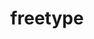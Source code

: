 ---
title: "freetype"
layout: cache
categories: [package, develop]
meta: {"compilers": ["apple-clang@16.0.0", "gcc@10.5.0", "gcc@11.1.0", "gcc@11.4.0", "gcc@13.2.0", "gcc@13.3.0", "gcc@7.5.0", "intel-oneapi-compilers@2025.1.0", "msvc@19.39.33523"], "num_specs": 121, "num_specs_by_stack": {"data-vis-sdk": 13, "developer-tools-aarch64-linux-gnu": 10, "developer-tools-x86_64_v3-linux-gnu": 10, "e4s": 18, "e4s-neoverse-v2": 10, "e4s-oneapi": 12, "e4s-rocm-external": 10, "hep": 9, "ml-darwin-aarch64-mps": 6, "ml-linux-aarch64-cpu": 10, "ml-linux-aarch64-cuda": 10, "ml-linux-x86_64-cpu": 9, "ml-linux-x86_64-cuda": 9, "radiuss": 10, "root": 121, "windows-vis": 4}, "oss": ["centos7", "rhel8", "sequoia", "ubuntu18.04", "ubuntu20.04", "ubuntu22.04", "ubuntu24.04", "windows10.0.20348"], "platforms": ["darwin", "linux", "windows"], "stacks": ["data-vis-sdk", "developer-tools-aarch64-linux-gnu", "developer-tools-x86_64_v3-linux-gnu", "e4s", "e4s-neoverse-v2", "e4s-oneapi", "e4s-rocm-external", "hep", "ml-darwin-aarch64-mps", "ml-linux-aarch64-cpu", "ml-linux-aarch64-cuda", "ml-linux-x86_64-cpu", "ml-linux-x86_64-cuda", "radiuss", "root", "windows-vis"], "targets": ["aarch64", "neoverse_v2", "x86_64", "x86_64_v3"], "versions": ["2.13.2"]}
spec_details: [{"compiler": "gcc@10.5.0", "hash": "23wmv73oevu2qeenf3odti5yos5ogb3f", "os": "centos7", "platform": "linux", "size": "-", "stacks": ["developer-tools-x86_64_v3-linux-gnu", "root"], "target": "x86_64_v3", "variants": ["build_system=autotools", "+pic", "+shared"], "versions": ["2.13.2"]}, {"compiler": "gcc@13.2.0", "hash": "2ddwwfwpt3dvoavbg2senvacy73yhhdn", "os": "ubuntu24.04", "platform": "linux", "size": "-", "stacks": ["ml-linux-x86_64-cpu", "ml-linux-x86_64-cuda", "root"], "target": "x86_64_v3", "variants": ["build_system=autotools", "+pic", "+shared"], "versions": ["2.13.2"]}, {"compiler": "apple-clang@16.0.0", "hash": "2e4lhrjntlogw34yphxehlgxnev6ja4l", "os": "sequoia", "platform": "darwin", "size": "-", "stacks": ["ml-darwin-aarch64-mps", "root"], "target": "aarch64", "variants": ["build_system=autotools", "+pic", "+shared"], "versions": ["2.13.2"]}, {"compiler": "gcc@11.1.0", "hash": "2g3mjuxp4nx7w5a2ujrfrefnpcbcvbyt", "os": "ubuntu20.04", "platform": "linux", "size": "-", "stacks": ["data-vis-sdk", "root"], "target": "x86_64_v3", "variants": ["build_system=autotools", "+pic", "+shared"], "versions": ["2.13.2"]}, {"compiler": "gcc@11.4.0", "hash": "2swkwtrtpmqq6s52psl2dyf2qs7k7ruh", "os": "ubuntu22.04", "platform": "linux", "size": "-", "stacks": ["e4s", "e4s-rocm-external", "root"], "target": "x86_64_v3", "variants": ["build_system=autotools", "+pic", "+shared"], "versions": ["2.13.2"]}, {"compiler": "gcc@11.4.0", "hash": "2wdediiuc3kat657eq42mmgudxmk45ae", "os": "ubuntu22.04", "platform": "linux", "size": "-", "stacks": ["e4s-neoverse-v2", "root"], "target": "neoverse_v2", "variants": ["build_system=autotools", "+pic", "+shared"], "versions": ["2.13.2"]}, {"compiler": "gcc@11.4.0", "hash": "44mj47maae7y32horhn746q4axdkccus", "os": "ubuntu22.04", "platform": "linux", "size": "-", "stacks": ["e4s", "root"], "target": "x86_64_v3", "variants": ["build_system=autotools", "+pic", "+shared"], "versions": ["2.13.2"]}, {"compiler": "gcc@11.4.0", "hash": "4h52u7hfvarbrt3abjfd2uu5wfwv2vmc", "os": "ubuntu22.04", "platform": "linux", "size": "-", "stacks": ["e4s-neoverse-v2", "root"], "target": "neoverse_v2", "variants": ["build_system=autotools", "+pic", "+shared"], "versions": ["2.13.2"]}, {"compiler": "intel-oneapi-compilers@2025.1.0", "hash": "4jdka353j6aawnylpvzv4drq4nn374zb", "os": "ubuntu22.04", "platform": "linux", "size": "-", "stacks": ["e4s-oneapi", "root"], "target": "x86_64_v3", "variants": ["build_system=autotools", "+pic", "+shared"], "versions": ["2.13.2"]}, {"compiler": "gcc@11.4.0", "hash": "55pcxttfl7mchjiq4ok2eg4lfxmt4di3", "os": "ubuntu22.04", "platform": "linux", "size": "-", "stacks": ["e4s", "e4s-rocm-external", "root"], "target": "x86_64_v3", "variants": ["build_system=autotools", "+pic", "+shared"], "versions": ["2.13.2"]}, {"compiler": "gcc@11.4.0", "hash": "5nuggj6ykpes6mgrua7olxa74bcz5vyr", "os": "ubuntu22.04", "platform": "linux", "size": "-", "stacks": ["e4s-neoverse-v2", "root"], "target": "neoverse_v2", "variants": ["build_system=autotools", "+pic", "+shared"], "versions": ["2.13.2"]}, {"compiler": "intel-oneapi-compilers@2025.1.0", "hash": "5pgxbcnameeo3oolcnyp4mwxlwb3schu", "os": "ubuntu22.04", "platform": "linux", "size": "-", "stacks": ["e4s-oneapi", "root"], "target": "x86_64_v3", "variants": ["build_system=autotools", "+pic", "+shared"], "versions": ["2.13.2"]}, {"compiler": "gcc@11.4.0", "hash": "5qq2lxyksbzthf2v2rya5cqxtzaw4mzr", "os": "ubuntu22.04", "platform": "linux", "size": "-", "stacks": ["hep", "root"], "target": "x86_64_v3", "variants": ["build_system=autotools", "+pic", "+shared"], "versions": ["2.13.2"]}, {"compiler": "gcc@13.3.0", "hash": "5spwkbjrq45eloflmrm4pjerwifa7zlf", "os": "rhel8", "platform": "linux", "size": "-", "stacks": ["developer-tools-aarch64-linux-gnu", "root"], "target": "aarch64", "variants": ["build_system=autotools", "+pic", "+shared"], "versions": ["2.13.2"]}, {"compiler": "apple-clang@16.0.0", "hash": "5wpi6uhv6i6ojzpw2m5pim6vrofoohdm", "os": "sequoia", "platform": "darwin", "size": "-", "stacks": ["ml-darwin-aarch64-mps", "root"], "target": "aarch64", "variants": ["build_system=autotools", "+pic", "+shared"], "versions": ["2.13.2"]}, {"compiler": "gcc@13.2.0", "hash": "65yxgafkownivaiqoe5lfjyf5w42kvm2", "os": "ubuntu24.04", "platform": "linux", "size": "-", "stacks": ["ml-linux-aarch64-cpu", "ml-linux-aarch64-cuda", "root"], "target": "aarch64", "variants": ["build_system=autotools", "+pic", "+shared"], "versions": ["2.13.2"]}, {"compiler": "gcc@11.4.0", "hash": "6d7jttcilwypval7qttjvkpy4zr72xrv", "os": "ubuntu22.04", "platform": "linux", "size": "-", "stacks": ["e4s-neoverse-v2", "root"], "target": "neoverse_v2", "variants": ["build_system=autotools", "+pic", "+shared"], "versions": ["2.13.2"]}, {"compiler": "apple-clang@16.0.0", "hash": "6f42difnui63z6xu6q2fsgvbx3s5p7qh", "os": "sequoia", "platform": "darwin", "size": "-", "stacks": ["ml-darwin-aarch64-mps", "root"], "target": "aarch64", "variants": ["build_system=autotools", "+pic", "+shared"], "versions": ["2.13.2"]}, {"compiler": "gcc@11.4.0", "hash": "6ilgzdf7f74lbt5mdpzoic3637knylq4", "os": "ubuntu22.04", "platform": "linux", "size": "-", "stacks": ["e4s", "e4s-rocm-external", "root"], "target": "x86_64_v3", "variants": ["build_system=autotools", "+pic", "+shared"], "versions": ["2.13.2"]}, {"compiler": "gcc@13.2.0", "hash": "6z5ni7femdpgawqn6wa2cosrrmcaw655", "os": "ubuntu24.04", "platform": "linux", "size": "-", "stacks": ["ml-linux-aarch64-cpu", "ml-linux-aarch64-cuda", "root"], "target": "aarch64", "variants": ["build_system=autotools", "+pic", "+shared"], "versions": ["2.13.2"]}, {"compiler": "msvc@19.39.33523", "hash": "7kbbuky76f6r4f75nv42epvgu5uk2sz2", "os": "windows10.0.20348", "platform": "windows", "size": "-", "stacks": ["root", "windows-vis"], "target": "x86_64", "variants": ["build_system=cmake", "build_type=Release", "generator=ninja", "~ipo", "+pic", "+shared"], "versions": ["2.13.2"]}, {"compiler": "gcc@10.5.0", "hash": "7qwxmfnxbh6ppjqoqqzuhyiqhfggz4tz", "os": "centos7", "platform": "linux", "size": "-", "stacks": ["developer-tools-x86_64_v3-linux-gnu", "root"], "target": "x86_64_v3", "variants": ["build_system=autotools", "+pic", "+shared"], "versions": ["2.13.2"]}, {"compiler": "gcc@13.2.0", "hash": "ahrfbzvoss3xxtsrugkd5zvmhmy7uktm", "os": "ubuntu24.04", "platform": "linux", "size": "-", "stacks": ["ml-linux-x86_64-cpu", "ml-linux-x86_64-cuda", "root"], "target": "x86_64_v3", "variants": ["build_system=autotools", "+pic", "+shared"], "versions": ["2.13.2"]}, {"compiler": "gcc@13.2.0", "hash": "aqpfqkpvnf53glc233m4aogruotzecgq", "os": "ubuntu24.04", "platform": "linux", "size": "-", "stacks": ["ml-linux-aarch64-cpu", "ml-linux-aarch64-cuda", "root"], "target": "aarch64", "variants": ["build_system=autotools", "+pic", "+shared"], "versions": ["2.13.2"]}, {"compiler": "intel-oneapi-compilers@2025.1.0", "hash": "arpzwytjcmatltvrrgvip3nb57ctr5yt", "os": "ubuntu22.04", "platform": "linux", "size": "-", "stacks": ["e4s-oneapi", "root"], "target": "x86_64_v3", "variants": ["build_system=autotools", "+pic", "+shared"], "versions": ["2.13.2"]}, {"compiler": "gcc@13.2.0", "hash": "beshmvqhq2qyjluqzswyknmjdb4wz5r2", "os": "ubuntu24.04", "platform": "linux", "size": "-", "stacks": ["ml-linux-x86_64-cpu", "ml-linux-x86_64-cuda", "root"], "target": "x86_64_v3", "variants": ["build_system=autotools", "+pic", "+shared"], "versions": ["2.13.2"]}, {"compiler": "gcc@13.2.0", "hash": "bohpw3to5rtysighgnhd26us7xin5xvo", "os": "ubuntu24.04", "platform": "linux", "size": "-", "stacks": ["ml-linux-aarch64-cpu", "ml-linux-aarch64-cuda", "root"], "target": "aarch64", "variants": ["build_system=autotools", "+pic", "+shared"], "versions": ["2.13.2"]}, {"compiler": "gcc@13.2.0", "hash": "bpyj26fd6slvgd4jviphqgzzam5db662", "os": "ubuntu24.04", "platform": "linux", "size": "-", "stacks": ["ml-linux-aarch64-cpu", "ml-linux-aarch64-cuda", "root"], "target": "aarch64", "variants": ["build_system=autotools", "+pic", "+shared"], "versions": ["2.13.2"]}, {"compiler": "gcc@13.2.0", "hash": "brszcw3ydib7nduyxcs6qboomjvpkt5z", "os": "ubuntu24.04", "platform": "linux", "size": "-", "stacks": ["ml-linux-x86_64-cpu", "ml-linux-x86_64-cuda", "root"], "target": "x86_64_v3", "variants": ["build_system=autotools", "+pic", "+shared"], "versions": ["2.13.2"]}, {"compiler": "gcc@13.2.0", "hash": "bsvz6wfadw3bxxzfrlupfvkegaivxw64", "os": "ubuntu24.04", "platform": "linux", "size": "-", "stacks": ["ml-linux-x86_64-cpu", "ml-linux-x86_64-cuda", "root"], "target": "x86_64_v3", "variants": ["build_system=autotools", "+pic", "+shared"], "versions": ["2.13.2"]}, {"compiler": "gcc@13.2.0", "hash": "bwxl2xb4h4uvm2zl5nc3yjwvl4gnpowz", "os": "ubuntu24.04", "platform": "linux", "size": "-", "stacks": ["ml-linux-x86_64-cpu", "ml-linux-x86_64-cuda", "root"], "target": "x86_64_v3", "variants": ["build_system=autotools", "+pic", "+shared"], "versions": ["2.13.2"]}, {"compiler": "gcc@7.5.0", "hash": "cfbcg4jm7vtvcejwri2ovi2t7mbgjrdn", "os": "ubuntu18.04", "platform": "linux", "size": "-", "stacks": ["radiuss", "root"], "target": "x86_64_v3", "variants": ["build_system=autotools", "+pic", "+shared"], "versions": ["2.13.2"]}, {"compiler": "gcc@13.2.0", "hash": "ciac47rcqsnlcrztfaek3vrkfdbvgnoy", "os": "ubuntu24.04", "platform": "linux", "size": "-", "stacks": ["ml-linux-aarch64-cpu", "ml-linux-aarch64-cuda", "root"], "target": "aarch64", "variants": ["build_system=autotools", "+pic", "+shared"], "versions": ["2.13.2"]}, {"compiler": "gcc@11.4.0", "hash": "ckfgm5eoqtxgiusxjxkeb2bed35snyki", "os": "ubuntu22.04", "platform": "linux", "size": "-", "stacks": ["e4s-neoverse-v2", "root"], "target": "neoverse_v2", "variants": ["build_system=autotools", "+pic", "+shared"], "versions": ["2.13.2"]}, {"compiler": "gcc@11.4.0", "hash": "ct5wsegx6lnj7izebnwxavaa3733bxsp", "os": "ubuntu22.04", "platform": "linux", "size": "-", "stacks": ["hep", "root"], "target": "x86_64_v3", "variants": ["build_system=autotools", "+pic", "+shared"], "versions": ["2.13.2"]}, {"compiler": "gcc@11.4.0", "hash": "d4br2ynhg26z6wyfmujxgqbzux4irq2n", "os": "ubuntu22.04", "platform": "linux", "size": "-", "stacks": ["e4s", "e4s-rocm-external", "root"], "target": "x86_64_v3", "variants": ["build_system=autotools", "+pic", "+shared"], "versions": ["2.13.2"]}, {"compiler": "apple-clang@16.0.0", "hash": "d7douqvukkdqf72peva3upji5mq5cb3t", "os": "sequoia", "platform": "darwin", "size": "-", "stacks": ["ml-darwin-aarch64-mps", "root"], "target": "aarch64", "variants": ["build_system=autotools", "+pic", "+shared"], "versions": ["2.13.2"]}, {"compiler": "gcc@11.1.0", "hash": "d7x355cunlalzsdwgqtevgly7rtso5mw", "os": "ubuntu20.04", "platform": "linux", "size": "-", "stacks": ["data-vis-sdk", "root"], "target": "x86_64_v3", "variants": ["build_system=autotools", "+pic", "+shared"], "versions": ["2.13.2"]}, {"compiler": "gcc@10.5.0", "hash": "dkd73ohkrn5al2ca6yfpcvpm3wcajcr2", "os": "centos7", "platform": "linux", "size": "-", "stacks": ["developer-tools-x86_64_v3-linux-gnu", "root"], "target": "x86_64_v3", "variants": ["build_system=autotools", "+pic", "+shared"], "versions": ["2.13.2"]}, {"compiler": "gcc@13.3.0", "hash": "dpuyzyi2yoiwywmpqecnq4mhduil2ilu", "os": "rhel8", "platform": "linux", "size": "-", "stacks": ["developer-tools-aarch64-linux-gnu", "root"], "target": "aarch64", "variants": ["build_system=autotools", "+pic", "+shared"], "versions": ["2.13.2"]}, {"compiler": "gcc@13.2.0", "hash": "dstejfr3373ftkrzbbqvbx3wsm776anu", "os": "ubuntu24.04", "platform": "linux", "size": "-", "stacks": ["ml-linux-aarch64-cpu", "ml-linux-aarch64-cuda", "root"], "target": "aarch64", "variants": ["build_system=autotools", "+pic", "+shared"], "versions": ["2.13.2"]}, {"compiler": "intel-oneapi-compilers@2025.1.0", "hash": "dt4caga6e4b2p343y7tsroowimvn4szf", "os": "ubuntu22.04", "platform": "linux", "size": "-", "stacks": ["e4s-oneapi", "root"], "target": "x86_64_v3", "variants": ["build_system=autotools", "+pic", "+shared"], "versions": ["2.13.2"]}, {"compiler": "intel-oneapi-compilers@2025.1.0", "hash": "e4wrzx5vets2v62pxaovse4uiwjomkvb", "os": "ubuntu22.04", "platform": "linux", "size": "-", "stacks": ["e4s-oneapi", "root"], "target": "x86_64_v3", "variants": ["build_system=autotools", "+pic", "+shared"], "versions": ["2.13.2"]}, {"compiler": "gcc@11.4.0", "hash": "ehsmrjlalb7ixyz5o4smyjnosyrdevkm", "os": "ubuntu22.04", "platform": "linux", "size": "-", "stacks": ["e4s", "root"], "target": "x86_64_v3", "variants": ["build_system=autotools", "+pic", "+shared"], "versions": ["2.13.2"]}, {"compiler": "msvc@19.39.33523", "hash": "ej5oq3nxztzhn73tsb6f6ropj53pe7gg", "os": "windows10.0.20348", "platform": "windows", "size": "-", "stacks": ["root", "windows-vis"], "target": "x86_64", "variants": ["build_system=cmake", "build_type=Release", "generator=ninja", "~ipo", "+pic", "+shared"], "versions": ["2.13.2"]}, {"compiler": "gcc@13.3.0", "hash": "eujhl2m32o23rcifdrqeia5anmryhwge", "os": "rhel8", "platform": "linux", "size": "-", "stacks": ["developer-tools-aarch64-linux-gnu", "root"], "target": "aarch64", "variants": ["build_system=autotools", "+pic", "+shared"], "versions": ["2.13.2"]}, {"compiler": "gcc@7.5.0", "hash": "fa672wsatulflzr7dywdvzzs6ajep4qp", "os": "ubuntu18.04", "platform": "linux", "size": "-", "stacks": ["radiuss", "root"], "target": "x86_64_v3", "variants": ["build_system=autotools", "+pic", "+shared"], "versions": ["2.13.2"]}, {"compiler": "gcc@11.4.0", "hash": "faaiobjrt667oizgcxa3kzo47nmkhgja", "os": "ubuntu22.04", "platform": "linux", "size": "-", "stacks": ["hep", "root"], "target": "x86_64_v3", "variants": ["build_system=autotools", "+pic", "+shared"], "versions": ["2.13.2"]}, {"compiler": "gcc@7.5.0", "hash": "flyy27rn7eof7j5uxzwsbxmd2a6h3vhj", "os": "ubuntu18.04", "platform": "linux", "size": "-", "stacks": ["radiuss", "root"], "target": "x86_64_v3", "variants": ["build_system=autotools", "+pic", "+shared"], "versions": ["2.13.2"]}, {"compiler": "gcc@13.3.0", "hash": "gaqowtjlmgtzaz42vam4yfc47wft3ubx", "os": "rhel8", "platform": "linux", "size": "-", "stacks": ["developer-tools-aarch64-linux-gnu", "root"], "target": "aarch64", "variants": ["build_system=autotools", "+pic", "+shared"], "versions": ["2.13.2"]}, {"compiler": "gcc@7.5.0", "hash": "gax5mggjfltqfcm7xt6o5eaw7zvzeuwk", "os": "ubuntu18.04", "platform": "linux", "size": "-", "stacks": ["radiuss", "root"], "target": "x86_64_v3", "variants": ["build_system=autotools", "+pic", "+shared"], "versions": ["2.13.2"]}, {"compiler": "gcc@11.1.0", "hash": "glgc3boadvtkqyip5uauu6behirs6k36", "os": "ubuntu20.04", "platform": "linux", "size": "-", "stacks": ["data-vis-sdk", "root"], "target": "x86_64_v3", "variants": ["build_system=autotools", "+pic", "+shared"], "versions": ["2.13.2"]}, {"compiler": "gcc@7.5.0", "hash": "guvnxtu2oe5ypwxhewy76w7ksdfq66rp", "os": "ubuntu18.04", "platform": "linux", "size": "-", "stacks": ["radiuss", "root"], "target": "x86_64_v3", "variants": ["build_system=autotools", "+pic", "+shared"], "versions": ["2.13.2"]}, {"compiler": "gcc@11.1.0", "hash": "h57kyq3fywcyknb7pz4odmmqakgcook2", "os": "ubuntu20.04", "platform": "linux", "size": "-", "stacks": ["data-vis-sdk", "root"], "target": "x86_64_v3", "variants": ["build_system=autotools", "+pic", "+shared"], "versions": ["2.13.2"]}, {"compiler": "gcc@11.4.0", "hash": "hg56jol3kgitqb2g2f7onp54h23hgi2d", "os": "ubuntu22.04", "platform": "linux", "size": "-", "stacks": ["e4s-rocm-external", "root"], "target": "x86_64_v3", "variants": ["build_system=autotools", "+pic", "+shared"], "versions": ["2.13.2"]}, {"compiler": "gcc@11.4.0", "hash": "hid67gzc2xi6znw5gcrwp3u3oosyvyrr", "os": "ubuntu22.04", "platform": "linux", "size": "-", "stacks": ["e4s", "root"], "target": "x86_64_v3", "variants": ["build_system=autotools", "+pic", "+shared"], "versions": ["2.13.2"]}, {"compiler": "gcc@11.4.0", "hash": "hst6mwodveahrdhlo46jxkdybsq7owvh", "os": "ubuntu22.04", "platform": "linux", "size": "-", "stacks": ["e4s-neoverse-v2", "root"], "target": "neoverse_v2", "variants": ["build_system=autotools", "+pic", "+shared"], "versions": ["2.13.2"]}, {"compiler": "msvc@19.39.33523", "hash": "hx5dcq7goertzends5bc72h2gjdwzwce", "os": "windows10.0.20348", "platform": "windows", "size": "-", "stacks": ["root", "windows-vis"], "target": "x86_64", "variants": ["build_system=cmake", "build_type=Release", "generator=ninja", "~ipo", "+pic", "+shared"], "versions": ["2.13.2"]}, {"compiler": "gcc@13.3.0", "hash": "itmt5w655qm7w7h7sv7awox6hukdywni", "os": "rhel8", "platform": "linux", "size": "-", "stacks": ["developer-tools-aarch64-linux-gnu", "root"], "target": "aarch64", "variants": ["build_system=autotools", "+pic", "+shared"], "versions": ["2.13.2"]}, {"compiler": "gcc@7.5.0", "hash": "ivg3j5ls7fitz37wfdarju7mfkhcyk6e", "os": "ubuntu18.04", "platform": "linux", "size": "-", "stacks": ["radiuss", "root"], "target": "x86_64_v3", "variants": ["build_system=autotools", "+pic", "+shared"], "versions": ["2.13.2"]}, {"compiler": "gcc@7.5.0", "hash": "j6llyl23luxcvkrkiqi6srxjhx2ydg6i", "os": "ubuntu18.04", "platform": "linux", "size": "-", "stacks": ["radiuss", "root"], "target": "x86_64_v3", "variants": ["build_system=autotools", "+pic", "+shared"], "versions": ["2.13.2"]}, {"compiler": "apple-clang@16.0.0", "hash": "jegnngdmva552kn7mjv46fpnsocvmcni", "os": "sequoia", "platform": "darwin", "size": "-", "stacks": ["ml-darwin-aarch64-mps", "root"], "target": "aarch64", "variants": ["build_system=autotools", "+pic", "+shared"], "versions": ["2.13.2"]}, {"compiler": "gcc@11.4.0", "hash": "jf5bn2iqwvpbk4kcexkdsqvaylnpfhwo", "os": "ubuntu22.04", "platform": "linux", "size": "-", "stacks": ["e4s-neoverse-v2", "root"], "target": "neoverse_v2", "variants": ["build_system=autotools", "+pic", "+shared"], "versions": ["2.13.2"]}, {"compiler": "gcc@11.1.0", "hash": "jo2w7oh5dkewg26m3atl2cyb7mtikv4w", "os": "ubuntu20.04", "platform": "linux", "size": "-", "stacks": ["data-vis-sdk", "root"], "target": "x86_64_v3", "variants": ["build_system=autotools", "+pic", "+shared"], "versions": ["2.13.2"]}, {"compiler": "gcc@10.5.0", "hash": "jt6pl6blh4i4xlclma3dyxaho3jqmiv3", "os": "centos7", "platform": "linux", "size": "-", "stacks": ["developer-tools-x86_64_v3-linux-gnu", "root"], "target": "x86_64_v3", "variants": ["build_system=autotools", "+pic", "+shared"], "versions": ["2.13.2"]}, {"compiler": "gcc@10.5.0", "hash": "jwk2djwyavpb4iertxofcmwmqoeluc2r", "os": "centos7", "platform": "linux", "size": "-", "stacks": ["developer-tools-x86_64_v3-linux-gnu", "root"], "target": "x86_64_v3", "variants": ["build_system=autotools", "+pic", "+shared"], "versions": ["2.13.2"]}, {"compiler": "gcc@11.4.0", "hash": "jxv4de54gxzwshwmkq2b2uko5u3fdaep", "os": "ubuntu22.04", "platform": "linux", "size": "-", "stacks": ["hep", "root"], "target": "x86_64_v3", "variants": ["build_system=autotools", "+pic", "+shared"], "versions": ["2.13.2"]}, {"compiler": "msvc@19.39.33523", "hash": "kbzx7lmjxrr5sz22wcsg3uezsdh5bdew", "os": "windows10.0.20348", "platform": "windows", "size": "-", "stacks": ["root", "windows-vis"], "target": "x86_64", "variants": ["build_system=cmake", "build_type=Release", "generator=ninja", "~ipo", "+pic", "+shared"], "versions": ["2.13.2"]}, {"compiler": "gcc@11.4.0", "hash": "kk2qxjhpqqzcexbquuzzoqsdus3cgrtk", "os": "ubuntu22.04", "platform": "linux", "size": "-", "stacks": ["e4s", "root"], "target": "x86_64_v3", "variants": ["build_system=autotools", "+pic", "+shared"], "versions": ["2.13.2"]}, {"compiler": "gcc@13.3.0", "hash": "kla7pkmjomsu2ngnisu3uep3t7haiiiq", "os": "rhel8", "platform": "linux", "size": "-", "stacks": ["developer-tools-aarch64-linux-gnu", "root"], "target": "aarch64", "variants": ["build_system=autotools", "+pic", "+shared"], "versions": ["2.13.2"]}, {"compiler": "gcc@13.2.0", "hash": "kxdizq3nrilbcw2qatwmilipi43qs4gy", "os": "ubuntu24.04", "platform": "linux", "size": "-", "stacks": ["ml-linux-aarch64-cpu", "ml-linux-aarch64-cuda", "root"], "target": "aarch64", "variants": ["build_system=autotools", "+pic", "+shared"], "versions": ["2.13.2"]}, {"compiler": "gcc@13.3.0", "hash": "kzmgvahijs76e44tw5x5kjtb7tqrc4ca", "os": "rhel8", "platform": "linux", "size": "-", "stacks": ["developer-tools-aarch64-linux-gnu", "root"], "target": "aarch64", "variants": ["build_system=autotools", "+pic", "+shared"], "versions": ["2.13.2"]}, {"compiler": "gcc@13.2.0", "hash": "legemvhbh2bvjl3ajt5k7mld745r4tot", "os": "ubuntu24.04", "platform": "linux", "size": "-", "stacks": ["ml-linux-aarch64-cpu", "ml-linux-aarch64-cuda", "root"], "target": "aarch64", "variants": ["build_system=autotools", "+pic", "+shared"], "versions": ["2.13.2"]}, {"compiler": "gcc@11.4.0", "hash": "ljqftvr7mvfur3fir2yhw7rm5fyql4ub", "os": "ubuntu22.04", "platform": "linux", "size": "-", "stacks": ["e4s", "root"], "target": "x86_64_v3", "variants": ["build_system=autotools", "+pic", "+shared"], "versions": ["2.13.2"]}, {"compiler": "gcc@11.1.0", "hash": "m3nvnnsyaelrkbnw4nhq2ircjqk6y3zl", "os": "ubuntu20.04", "platform": "linux", "size": "-", "stacks": ["data-vis-sdk", "root"], "target": "x86_64_v3", "variants": ["build_system=autotools", "+pic", "+shared"], "versions": ["2.13.2"]}, {"compiler": "gcc@10.5.0", "hash": "m7rm4222kerheln6mdjuy23c5wjp3yug", "os": "centos7", "platform": "linux", "size": "-", "stacks": ["developer-tools-x86_64_v3-linux-gnu", "root"], "target": "x86_64_v3", "variants": ["build_system=autotools", "+pic", "+shared"], "versions": ["2.13.2"]}, {"compiler": "intel-oneapi-compilers@2025.1.0", "hash": "mb6xjkwjzv4lhqj2b5oodhmf7bp6coms", "os": "ubuntu22.04", "platform": "linux", "size": "-", "stacks": ["e4s-oneapi", "root"], "target": "x86_64_v3", "variants": ["build_system=autotools", "+pic", "+shared"], "versions": ["2.13.2"]}, {"compiler": "gcc@11.4.0", "hash": "md2ihiwg6uu5zyblclpaobrblrl5dq2m", "os": "ubuntu22.04", "platform": "linux", "size": "-", "stacks": ["e4s", "e4s-rocm-external", "root"], "target": "x86_64_v3", "variants": ["build_system=autotools", "+pic", "+shared"], "versions": ["2.13.2"]}, {"compiler": "intel-oneapi-compilers@2025.1.0", "hash": "mjw4egtlp5ks55cosvqxspcmci4ni3lf", "os": "ubuntu22.04", "platform": "linux", "size": "-", "stacks": ["e4s-oneapi", "root"], "target": "x86_64_v3", "variants": ["build_system=autotools", "+pic", "+shared"], "versions": ["2.13.2"]}, {"compiler": "gcc@7.5.0", "hash": "ml5btil63r7eu6mgegdwfbawkc4iekja", "os": "ubuntu18.04", "platform": "linux", "size": "-", "stacks": ["radiuss", "root"], "target": "x86_64_v3", "variants": ["build_system=autotools", "+pic", "+shared"], "versions": ["2.13.2"]}, {"compiler": "gcc@13.2.0", "hash": "moxenapyb2mu344omwsttudsxpzyxh6s", "os": "ubuntu24.04", "platform": "linux", "size": "-", "stacks": ["ml-linux-aarch64-cpu", "ml-linux-aarch64-cuda", "root"], "target": "aarch64", "variants": ["build_system=autotools", "+pic", "+shared"], "versions": ["2.13.2"]}, {"compiler": "gcc@11.1.0", "hash": "nmcjoy5ts6rbpph43mn7gkrncw3g4bwd", "os": "ubuntu20.04", "platform": "linux", "size": "-", "stacks": ["data-vis-sdk", "root"], "target": "x86_64_v3", "variants": ["build_system=autotools", "+pic", "+shared"], "versions": ["2.13.2"]}, {"compiler": "gcc@11.4.0", "hash": "o6teltkt5pywwvxqkwkwitqsbktsv7hj", "os": "ubuntu22.04", "platform": "linux", "size": "-", "stacks": ["e4s-neoverse-v2", "root"], "target": "neoverse_v2", "variants": ["build_system=autotools", "+pic", "+shared"], "versions": ["2.13.2"]}, {"compiler": "gcc@13.3.0", "hash": "p2ucvcpszasl5ne4k36ro4rpakggzgfu", "os": "rhel8", "platform": "linux", "size": "-", "stacks": ["developer-tools-aarch64-linux-gnu", "root"], "target": "aarch64", "variants": ["build_system=autotools", "+pic", "+shared"], "versions": ["2.13.2"]}, {"compiler": "gcc@11.4.0", "hash": "po343da6gjj3gclhfaplr6m2lb4dqw23", "os": "ubuntu22.04", "platform": "linux", "size": "-", "stacks": ["e4s", "root"], "target": "x86_64_v3", "variants": ["build_system=autotools", "+pic", "+shared"], "versions": ["2.13.2"]}, {"compiler": "gcc@11.1.0", "hash": "pocvt5djbo4aarqpquyx5hbr54asfx2f", "os": "ubuntu20.04", "platform": "linux", "size": "-", "stacks": ["data-vis-sdk", "root"], "target": "x86_64_v3", "variants": ["build_system=autotools", "+pic", "+shared"], "versions": ["2.13.2"]}, {"compiler": "gcc@11.4.0", "hash": "px7m2vtqmwlpw6omllrlsagssokeywq5", "os": "ubuntu22.04", "platform": "linux", "size": "-", "stacks": ["hep", "root"], "target": "x86_64_v3", "variants": ["build_system=autotools", "+pic", "+shared"], "versions": ["2.13.2"]}, {"compiler": "gcc@13.2.0", "hash": "qaayvmuh7ea2hfwgqalz46dvkmeika7g", "os": "ubuntu24.04", "platform": "linux", "size": "-", "stacks": ["ml-linux-x86_64-cpu", "ml-linux-x86_64-cuda", "root"], "target": "x86_64_v3", "variants": ["build_system=autotools", "+pic", "+shared"], "versions": ["2.13.2"]}, {"compiler": "gcc@11.1.0", "hash": "qdvfzl2fspq2n67yidscwaut4qom5xzf", "os": "ubuntu20.04", "platform": "linux", "size": "-", "stacks": ["data-vis-sdk", "root"], "target": "x86_64_v3", "variants": ["build_system=autotools", "+pic", "+shared"], "versions": ["2.13.2"]}, {"compiler": "gcc@11.4.0", "hash": "qghueu6lrqsr3jtiehtbw7acmgi6iaem", "os": "ubuntu22.04", "platform": "linux", "size": "-", "stacks": ["e4s", "root"], "target": "x86_64_v3", "variants": ["build_system=autotools", "+pic", "+shared"], "versions": ["2.13.2"]}, {"compiler": "gcc@11.1.0", "hash": "qp4uqz3wx6arutk3omwqjlqomtexjnsw", "os": "ubuntu20.04", "platform": "linux", "size": "-", "stacks": ["data-vis-sdk", "root"], "target": "x86_64_v3", "variants": ["build_system=autotools", "+pic", "+shared"], "versions": ["2.13.2"]}, {"compiler": "gcc@11.1.0", "hash": "qqwhe2aaflrbgicwgpsyhx5vezmqka7r", "os": "ubuntu20.04", "platform": "linux", "size": "-", "stacks": ["data-vis-sdk", "root"], "target": "x86_64_v3", "variants": ["build_system=autotools", "+pic", "+shared"], "versions": ["2.13.2"]}, {"compiler": "gcc@11.4.0", "hash": "r34db47lcfzlu657fewbjmum2ugck2ad", "os": "ubuntu22.04", "platform": "linux", "size": "-", "stacks": ["hep", "root"], "target": "x86_64_v3", "variants": ["build_system=autotools", "+pic", "+shared"], "versions": ["2.13.2"]}, {"compiler": "intel-oneapi-compilers@2025.1.0", "hash": "r66xiauyc4q4khrpvcalb35ao4e3wzqd", "os": "ubuntu22.04", "platform": "linux", "size": "-", "stacks": ["e4s-oneapi", "root"], "target": "x86_64_v3", "variants": ["build_system=autotools", "+pic", "+shared"], "versions": ["2.13.2"]}, {"compiler": "gcc@10.5.0", "hash": "rbxrcovycfkpnkxd7622ilb4kahnwwym", "os": "centos7", "platform": "linux", "size": "-", "stacks": ["developer-tools-x86_64_v3-linux-gnu", "root"], "target": "x86_64_v3", "variants": ["build_system=autotools", "+pic", "+shared"], "versions": ["2.13.2"]}, {"compiler": "gcc@10.5.0", "hash": "rde3lcz2xyqotqefrcp7gukv6pm6hbts", "os": "centos7", "platform": "linux", "size": "-", "stacks": ["developer-tools-x86_64_v3-linux-gnu", "root"], "target": "x86_64_v3", "variants": ["build_system=autotools", "+pic", "+shared"], "versions": ["2.13.2"]}, {"compiler": "gcc@11.4.0", "hash": "rfta25ycqrb7snl3riay3cullq7ww76l", "os": "ubuntu22.04", "platform": "linux", "size": "-", "stacks": ["hep", "root"], "target": "x86_64_v3", "variants": ["build_system=autotools", "+pic", "+shared"], "versions": ["2.13.2"]}, {"compiler": "gcc@11.4.0", "hash": "rlho3wk326ztaqilbmsvd54ue5rjuoqz", "os": "ubuntu22.04", "platform": "linux", "size": "-", "stacks": ["e4s", "e4s-rocm-external", "hep", "root"], "target": "x86_64_v3", "variants": ["build_system=autotools", "+pic", "+shared"], "versions": ["2.13.2"]}, {"compiler": "gcc@13.3.0", "hash": "stkg57ve27royrpifm3of6baumhzssjj", "os": "rhel8", "platform": "linux", "size": "-", "stacks": ["developer-tools-aarch64-linux-gnu", "root"], "target": "aarch64", "variants": ["build_system=autotools", "+pic", "+shared"], "versions": ["2.13.2"]}, {"compiler": "gcc@11.1.0", "hash": "th522pl4yb3jk3svnh22hp2nihtwlnfm", "os": "ubuntu20.04", "platform": "linux", "size": "-", "stacks": ["data-vis-sdk", "root"], "target": "x86_64_v3", "variants": ["build_system=autotools", "+pic", "+shared"], "versions": ["2.13.2"]}, {"compiler": "gcc@13.2.0", "hash": "tqou4h32rpdfgv3hmdayq7gr553xkuc5", "os": "ubuntu24.04", "platform": "linux", "size": "-", "stacks": ["ml-linux-x86_64-cpu", "ml-linux-x86_64-cuda", "root"], "target": "x86_64_v3", "variants": ["build_system=autotools", "+pic", "+shared"], "versions": ["2.13.2"]}, {"compiler": "intel-oneapi-compilers@2025.1.0", "hash": "ucppjpojd5htjgdtxsb7nc6mcqkxrqse", "os": "ubuntu22.04", "platform": "linux", "size": "-", "stacks": ["e4s-oneapi", "root"], "target": "x86_64_v3", "variants": ["build_system=autotools", "+pic", "+shared"], "versions": ["2.13.2"]}, {"compiler": "gcc@13.2.0", "hash": "uia6xvk2d6hra4s72ytmhaenvjeg5d4b", "os": "ubuntu24.04", "platform": "linux", "size": "-", "stacks": ["ml-linux-x86_64-cpu", "ml-linux-x86_64-cuda", "root"], "target": "x86_64_v3", "variants": ["build_system=autotools", "+pic", "+shared"], "versions": ["2.13.2"]}, {"compiler": "gcc@11.4.0", "hash": "v7etyid3trtuyfkwtzwbpmostkmfzplt", "os": "ubuntu22.04", "platform": "linux", "size": "-", "stacks": ["e4s-neoverse-v2", "root"], "target": "neoverse_v2", "variants": ["build_system=autotools", "+pic", "+shared"], "versions": ["2.13.2"]}, {"compiler": "gcc@11.4.0", "hash": "vtjxi2dwunk3sbetj5bng5pyq4pez2or", "os": "ubuntu22.04", "platform": "linux", "size": "-", "stacks": ["e4s", "root"], "target": "x86_64_v3", "variants": ["build_system=autotools", "+pic", "+shared"], "versions": ["2.13.2"]}, {"compiler": "intel-oneapi-compilers@2025.1.0", "hash": "vyzxcm44kc2byqnfde7b2bjv73vzcyg4", "os": "ubuntu22.04", "platform": "linux", "size": "-", "stacks": ["e4s-oneapi", "root"], "target": "x86_64_v3", "variants": ["build_system=autotools", "+pic", "+shared"], "versions": ["2.13.2"]}, {"compiler": "gcc@11.4.0", "hash": "w5kt732gjvkhmv7bbcfnxuz2aimggmx4", "os": "ubuntu22.04", "platform": "linux", "size": "-", "stacks": ["e4s", "e4s-rocm-external", "root"], "target": "x86_64_v3", "variants": ["build_system=autotools", "+pic", "+shared"], "versions": ["2.13.2"]}, {"compiler": "gcc@7.5.0", "hash": "w7yefursr6gw5pb7brhvtzos2szf73bh", "os": "ubuntu18.04", "platform": "linux", "size": "-", "stacks": ["radiuss", "root"], "target": "x86_64_v3", "variants": ["build_system=autotools", "+pic", "+shared"], "versions": ["2.13.2"]}, {"compiler": "gcc@13.3.0", "hash": "wde4qsxltvno5kfrji4krif4s3s6eall", "os": "rhel8", "platform": "linux", "size": "-", "stacks": ["developer-tools-aarch64-linux-gnu", "root"], "target": "aarch64", "variants": ["build_system=autotools", "+pic", "+shared"], "versions": ["2.13.2"]}, {"compiler": "intel-oneapi-compilers@2025.1.0", "hash": "wukvy6ydloqlbrcktod7evsxvm7ig6i4", "os": "ubuntu22.04", "platform": "linux", "size": "-", "stacks": ["e4s-oneapi", "root"], "target": "x86_64_v3", "variants": ["build_system=autotools", "+pic", "+shared"], "versions": ["2.13.2"]}, {"compiler": "gcc@10.5.0", "hash": "wwhu6aaatcvtzoavbvi6k4ar7uns3idp", "os": "centos7", "platform": "linux", "size": "-", "stacks": ["developer-tools-x86_64_v3-linux-gnu", "root"], "target": "x86_64_v3", "variants": ["build_system=autotools", "+pic", "+shared"], "versions": ["2.13.2"]}, {"compiler": "gcc@11.4.0", "hash": "xfeih56ocxd6sxzh65wj2in7blilvuia", "os": "ubuntu22.04", "platform": "linux", "size": "-", "stacks": ["e4s", "e4s-rocm-external", "root"], "target": "x86_64_v3", "variants": ["build_system=autotools", "+pic", "+shared"], "versions": ["2.13.2"]}, {"compiler": "gcc@11.4.0", "hash": "xmrcbm5ldpea5cayzduiadkeadheckf7", "os": "ubuntu22.04", "platform": "linux", "size": "-", "stacks": ["e4s", "root"], "target": "x86_64_v3", "variants": ["build_system=autotools", "+pic", "+shared"], "versions": ["2.13.2"]}, {"compiler": "gcc@11.1.0", "hash": "xs4aq42nrhdltegfhl6zmbg4geplbshj", "os": "ubuntu20.04", "platform": "linux", "size": "-", "stacks": ["data-vis-sdk", "root"], "target": "x86_64_v3", "variants": ["build_system=autotools", "+pic", "+shared"], "versions": ["2.13.2"]}, {"compiler": "intel-oneapi-compilers@2025.1.0", "hash": "y54egkxukegluozj6jjnvtsm5j24akib", "os": "ubuntu22.04", "platform": "linux", "size": "-", "stacks": ["e4s-oneapi", "root"], "target": "x86_64_v3", "variants": ["build_system=autotools", "+pic", "+shared"], "versions": ["2.13.2"]}, {"compiler": "apple-clang@16.0.0", "hash": "yl7ea7ydykre6wqpty7o5wt3sx4wvupx", "os": "sequoia", "platform": "darwin", "size": "-", "stacks": ["ml-darwin-aarch64-mps", "root"], "target": "aarch64", "variants": ["build_system=autotools", "+pic", "+shared"], "versions": ["2.13.2"]}, {"compiler": "gcc@11.4.0", "hash": "yvxaz5ypdpphhsg3wr2xwrhrqcql4zfy", "os": "ubuntu22.04", "platform": "linux", "size": "-", "stacks": ["e4s", "e4s-rocm-external", "root"], "target": "x86_64_v3", "variants": ["build_system=autotools", "+pic", "+shared"], "versions": ["2.13.2"]}, {"compiler": "gcc@7.5.0", "hash": "z4pjyxal3oqztvp75zg5icvvxobuygrq", "os": "ubuntu18.04", "platform": "linux", "size": "-", "stacks": ["radiuss", "root"], "target": "x86_64_v3", "variants": ["build_system=autotools", "+pic", "+shared"], "versions": ["2.13.2"]}, {"compiler": "gcc@10.5.0", "hash": "znamev3rtca7zgj4dqwrrpu7azk6yjjg", "os": "centos7", "platform": "linux", "size": "-", "stacks": ["developer-tools-x86_64_v3-linux-gnu", "root"], "target": "x86_64_v3", "variants": ["build_system=autotools", "+pic", "+shared"], "versions": ["2.13.2"]}, {"compiler": "gcc@11.4.0", "hash": "zu7f4igt2x6ijxzqyeozfnmzbxb7m5v4", "os": "ubuntu22.04", "platform": "linux", "size": "-", "stacks": ["hep", "root"], "target": "x86_64_v3", "variants": ["build_system=autotools", "+pic", "+shared"], "versions": ["2.13.2"]}, {"compiler": "gcc@11.4.0", "hash": "zz67dsn6bf5d27mfzgsinkfuhhlpz63w", "os": "ubuntu22.04", "platform": "linux", "size": "-", "stacks": ["e4s-neoverse-v2", "root"], "target": "neoverse_v2", "variants": ["build_system=autotools", "+pic", "+shared"], "versions": ["2.13.2"]}]
---